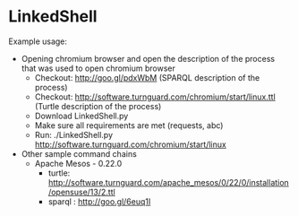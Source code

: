 # LinkedShell

Example usage:

* Opening chromium browser and open the description of the process that was used to open chromium browser
  * Checkout: http://goo.gl/pdxWbM  (SPARQL description of the process)
  * Checkout: http://software.turnguard.com/chromium/start/linux.ttl (Turtle description of the process)
  * Download LinkedShell.py
  * Make sure all requirements are met (requests, abc)
  * Run: ./LinkedShell.py http://software.turnguard.com/chromium/start/linux
* Other sample command chains
  * Apache Mesos - 0.22.0 
     * turtle: http://software.turnguard.com/apache_mesos/0/22/0/installation/opensuse/13/2.ttl
     * sparql : http://goo.gl/6euq1I 
